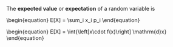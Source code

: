 The **expected value** or **expectation** of a random variable is

\begin{equation}
E[X] = \sum_i x_i p_i
\end{equation}

\begin{equation}
E[X] = \int{\left[x\cdot f(x)\right] \mathrm{d}x}
\end{equation}